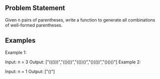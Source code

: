 ## Problem Statement

Given n pairs of parentheses, write a function to generate all combinations of well-formed parentheses.

## Examples

Example 1:

Input: n = 3
Output: ["((()))","(()())","(())()","()(())","()()()"]
Example 2:

Input: n = 1
Output: ["()"]
